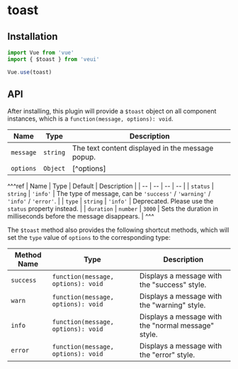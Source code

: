 # toast

## Installation

```js
import Vue from 'vue'
import { $toast } from 'veui'

Vue.use(toast)
```

## API

After installing, this plugin will provide a `$toast` object on all component instances, which is a `function(message, options): void`.

| Name | Type | Description |
| -- | -- | -- |
| `message` | `string` | The text content displayed in the message popup. |
| `options` | `Object` | [^options] |

^^^ref
| Name | Type | Default | Description |
| -- | -- | -- | -- |
| `status` | `string` | `'info'` | The type of message, can be `'success'` / `'warning'` / `'info'` / `'error'`. |
| `type` | `string` | `'info'` | Deprecated. Please use the `status` property instead. |
| `duration` | `number` | `3000` | Sets the duration in milliseconds before the message disappears. |
^^^

The `$toast` method also provides the following shortcut methods, which will set the `type` value of `options` to the corresponding type:

| Method Name | Type | Description |
| -- | -- | -- |
| `success` | `function(message, options): void` | Displays a message with the "success" style. |
| `warn` | `function(message, options): void` | Displays a message with the "warning" style. |
| `info` | `function(message, options): void` | Displays a message with the "normal message" style. |
| `error` | `function(message, options): void` | Displays a message with the "error" style. |
